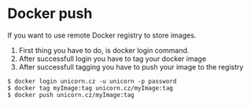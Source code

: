 # Docker push 
If you want to use remote Docker registry to store images.

1) First thing you have to do, is docker login command.
2) After successfull login you have to tag your docker image
3) After successfull tagging you have to push your image to the registry

```
$ docker login unicorn.cz -u unicorn -p password
$ docker tag myImage:tag unicorn.cz/myImage:tag
$ docker push unicorn.cz/myImage:tag
```